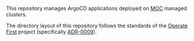 This repository manages ArgoCD applications deployed on [MOC][] managed
clusters.

The directory layout of this repository follows the standards of the
[Operate First][] project (specifically [ADR-0009][]).

[moc]: https://massopen.cloud
[operate first]: https://www.operate-first.cloud/
[adr-0009]: https://github.com/operate-first/blueprint/blob/main/docs/adr/0009-cluster-resources.md
